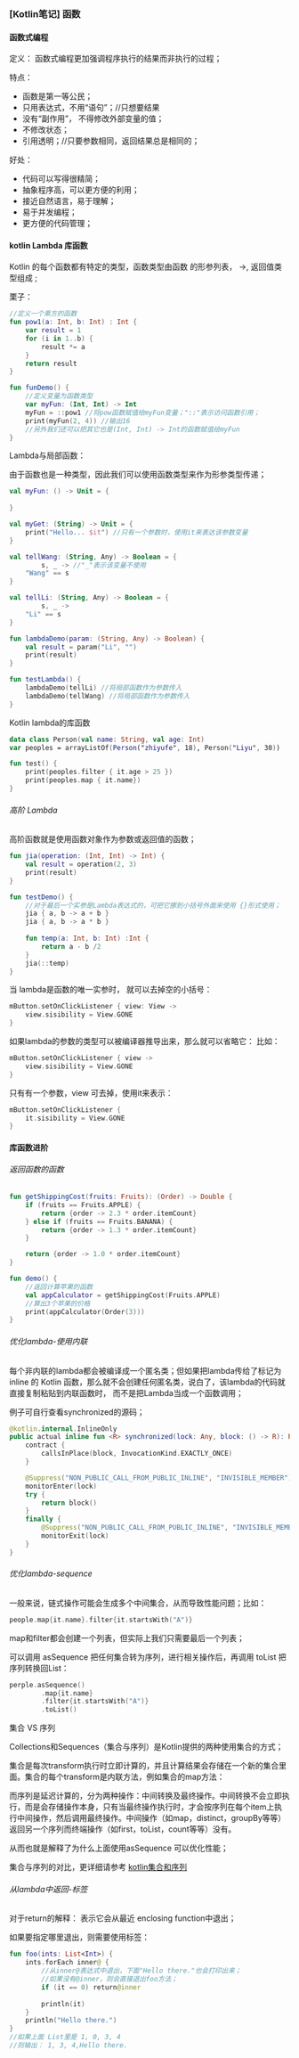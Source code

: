 ### [Kotlin笔记] 函数

#### 函数式编程

定义： 函数式编程更加强调程序执行的结果而非执行的过程；

特点：

- 函数是第一等公民；
- 只用表达式，不用“语句”；//只想要结果
- 没有“副作用”， 不得修改外部变量的值；
- 不修改状态；
- 引用透明；//只要参数相同，返回结果总是相同的；

好处：

- 代码可以写得很精简；
- 抽象程序高，可以更方便的利用；
- 接近自然语言，易于理解；
- 易于并发编程；
- 更方便的代码管理；

#### kotlin Lambda 库函数

Kotlin 的每个函数都有特定的类型，函数类型由函数 的形参列表， ->, 返回值类型组成 ;  

栗子：

```kotlin
//定义一个乘方的函数
fun pow1(a: Int, b: Int) : Int {
    var result = 1
    for (i in 1..b) {
        result *= a
    }
    return result
}

fun funDemo() {
    //定义变量为函数类型
    var myFun: (Int, Int) -> Int
    myFun = ::pow1 //将pow函数赋值给myFun变量；"::"表示访问函数引用；
    print(myFun(2, 4)) //输出16
    //另外我们还可以把其它也是(Int, Int) -> Int的函数赋值给myFun
}

```



Lambda与局部函数：

由于函数也是一种类型，因此我们可以使用函数类型来作为形参类型传递；

```kotlin
val myFun: () -> Unit = {
    
}

val myGet: (String) -> Unit = {
    print("Hello... $it") //只有一个参数时，使用it来表达该参数变量
}

val tellWang: (String, Any) -> Boolean = {
        s, _ -> //"_"表示该变量不使用
    "Wang" == s
}

val tellLi: (String, Any) -> Boolean = {
        s, _ ->
    "Li" == s
}

fun lambdaDemo(param: (String, Any) -> Boolean) {
    val result = param("Li", "")
    print(result)
}

fun testLambda() {
    lambdaDemo(tellLi) //将局部函数作为参数传入
    lambdaDemo(tellWang) //将局部函数作为参数传入
}
```

Kotlin lambda的库函数

```kotlin
data class Person(val name: String, val age: Int)
var peoples = arrayListOf(Person("zhiyufe", 18), Person("Liyu", 30))

fun test() {
    print(peoples.filter { it.age > 25 })
    print(peoples.map { it.name})
}
```

###### 高阶 Lambda

高阶函数就是使用函数对象作为参数或返回值的函数；

```kotlin
fun jia(operation: (Int, Int) -> Int) {
    val result = operation(2, 3)
    print(result)
}

fun testDemo() {
    //对于最后一个实参是Lambda表达式的，可把它挪到小括号外面来使用 {}形式使用；
    jia { a, b -> a + b }
    jia { a, b -> a * b }
    
    fun temp(a: Int, b: Int) :Int {
        return a - b /2
    }
    jia(::temp)
}
```

当 lambda是函数的唯一实参时， 就可以去掉空的小括号：

```kotlin
mButton.setOnClickListener { view: View ->
	view.sisibility = View.GONE
}
```

如果lambda的参数的类型可以被编译器推导出来，那么就可以省略它： 比如：

```kotlin
mButton.setOnClickListener { view ->
	view.sisibility = View.GONE
}
```

只有有一个参数，view 可去掉，使用it来表示：

```kotlin
mButton.setOnClickListener {
	it.sisibility = View.GONE
}
```

#### 库函数进阶

###### 返回函数的函数

```kotlin
fun getShippingCost(fruits: Fruits): (Order) -> Double {
    if (fruits == Fruits.APPLE) {
        return {order -> 2.3 * order.itemCount}
    } else if (fruits == Fruits.BANANA) {
        return {order -> 1.3 * order.itemCount}
    }

    return {order -> 1.0 * order.itemCount}
}

fun demo() {
    //返回计算苹果的函数
    val appCalculator = getShippingCost(Fruits.APPLE)
    //算出3个苹果的价格
    print(appCalculator(Order(3)))
}
```



###### 优化lambda-使用内联

每个非内联的lambda都会被编译成一个匿名类；但如果把lambda传给了标记为 inline 的 Kotlin 函数，那么就不会创建任何匿名类，说白了，该lambda的代码就直接复制粘贴到内联函数时， 而不是把Lambda当成一个函数调用；

例子可自行查看synchronized的源码；

```kotlin
@kotlin.internal.InlineOnly
public actual inline fun <R> synchronized(lock: Any, block: () -> R): R {
    contract {
        callsInPlace(block, InvocationKind.EXACTLY_ONCE)
    }

    @Suppress("NON_PUBLIC_CALL_FROM_PUBLIC_INLINE", "INVISIBLE_MEMBER")
    monitorEnter(lock)
    try {
        return block()
    }
    finally {
        @Suppress("NON_PUBLIC_CALL_FROM_PUBLIC_INLINE", "INVISIBLE_MEMBER")
        monitorExit(lock)
    }
}
```



###### 优化lambda-sequence

一般来说，链式操作可能会生成多个中间集合，从而导致性能问题；比如：

```kotlin
people.map{it.name}.filter{it.startsWith("A")}
```

map和filter都会创建一个列表，但实际上我们只需要最后一个列表；

可以调用 asSequence 把任何集合转为序列，进行相关操作后，再调用 toList 把序列转换回List：

```kotlin
perple.asSequence()
		.map{it.name}
		.filter{it.startsWith("A")}
		.toList()
```

集合 VS 序列

Collections和Sequences（集合与序列）是Kotlin提供的两种使用集合的方式；

集合是每次transform执行时立即计算的，并且计算结果会存储在一个新的集合里面。集合的每个transform是内联方法，例如集合的map方法：

而序列是延迟计算的，分为两种操作：中间转换及最终操作。中间转换不会立即执行，而是会存储操作本身，只有当最终操作执行时，才会按序列在每个item上执行中间操作，然后调用最终操作。中间操作（如map，distinct，groupBy等等）返回另一个序列而终端操作（如first，toList，count等等）没有。

从而也就是解释了为什么上面使用asSequence 可以优化性能；

集合与序列的对比，更详细请参考 [kotlin集合和序列](https://blog.csdn.net/tanwei4199/article/details/98052685)

###### 从lambda中返回-标签

对于return的解释： 表示它会从最近 enclosing function中退出；

如果要指定哪里退出，则需要使用标签：

```kotlin
fun foo(ints: List<Int>) {
    ints.forEach inner@ {
        //从inner@表达式中退出，下面"Hello there."也会打印出来；
        //如果没有@inner，则会直接退出foo方法；
        if (it == 0) return@inner 
       
        println(it)
    }
    println("Hello there.")
}
//如果上面 List里是 1, 0, 3, 4
//则输出： 1, 3, 4,Hello there.
```

